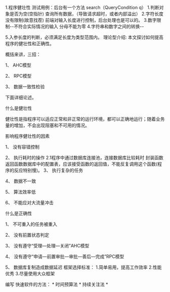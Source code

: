 1.程序健壮性
测试用例：后台有一个方法 search（QueryCondition q）
1.判断对象是否为空(空指针)
查询所有数据，（导致请求超时，或者内部溢出）
2.字符长度没有限制(故意找茬)
前端对输入长度进行控制，后台处理也是可以的。
3.数字限制--不符合实际情况的输入
分母不能为零
4.字符串和数字之间的转换--

5.入参长度的判断，必须满足长度为类型范围内。
理论型介绍:
本文探讨如何提高程序的健壮性和正确性。

概括来讲，三招：

1、 AHC模型

2、 RPC模型

3、 数据一致性检验

下面详细论述。

什么是健壮性

健壮性是指程序可以适应正常和非正常的运行环境，都可以正确地运行；随着业务量的增加，不会出现阻塞和不可用的情况。

影响程序健壮性的因素

1、 没有容错控制

2、 执行耗时的操作
    2.1程序中通过数据库连接池，连接数据库比较耗时
        封装函数返回函数数据库中的配置表，应该接受函数的返回值，不能反复调用这个函数(程序的反应特别慢)。
3、 执行复杂的任务

4、 数据不一致

5、 算法效率低

6、 不能应对大流量冲击

什么是正确性

1、 不可重入的任务被重入

2、 没有前置状态判定

3、 没有遵守“受理—处理—关闭”AHC模型

4、 没有遵守“申请—前置审批—审批—善后—完成”RPC模型

5、 数据库复制造成数据延迟
框架选择标准：
1.简单易用，提高工作效率
2.性能优秀
3.尽量使用大众框架

编写 快速软件的方法：
    *  时间预算法
    * 持续关注法
    * 
